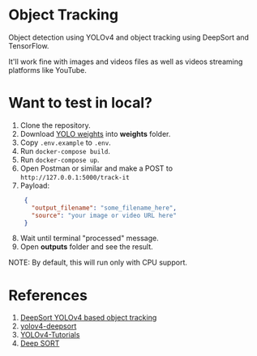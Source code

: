 # Object Tracking

Object detection using YOLOv4 and object tracking using DeepSort and TensorFlow.

It'll work fine with images and videos files as well as videos streaming platforms like YouTube.

# Want to test in local?

1. Clone the repository.
2. Download [YOLO weights](https://github.com/AlexeyAB/darknet/releases/download/darknet_yolo_v4_pre/yolov4-tiny.weights) into **weights** folder.
3. Copy  `.env.example` to `.env`.
4. Run `docker-compose build`.
5. Run `docker-compose up`.
6. Open Postman or similar and make a POST to `http://127.0.0.1:5000/track-it`
7. Payload:
   ```json
    {
      "output_filename": "some_filename_here",
      "source": "your image or video URL here"
    }
      ```
8. Wait until terminal "processed" message.
9. Open **outputs** folder and see the result.

NOTE: By default, this will run only with CPU support.

# References

1. [DeepSort YOLOv4 based object tracking](https://github.com/MatPiech/DeepSORT-YOLOv4-TensorRT-OpenVINO)
2. [yolov4-deepsort](https://github.com/theAIGuysCode/yolov4-deepsort)
3. [YOLOv4-Tutorials](https://github.com/augmentedstartups/YOLOv4-Tutorials/blob/master/3.%20YOLOv4%20Video%20and%20Webcam/darknet_video_mod.py#L21)
4. [Deep SORT](https://github.com/mk-michal/deep_sort)




